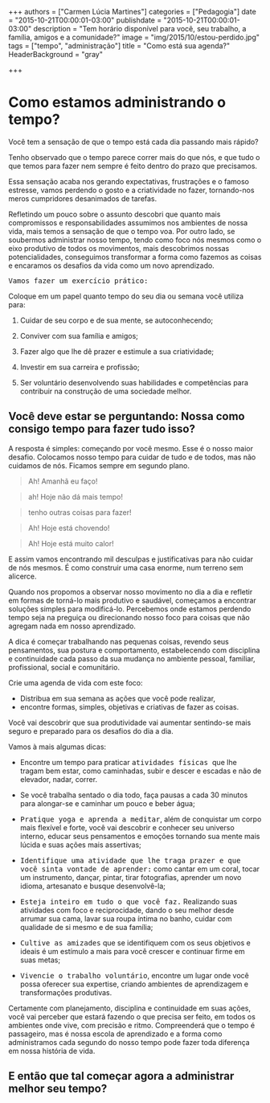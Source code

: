 +++
authors = ["Carmen Lúcia Martines"]
categories = ["Pedagogia"]
date = "2015-10-21T00:00:01-03:00"
publishdate = "2015-10-21T00:00:01-03:00"
description = "Tem horário disponível para você, seu trabalho, a família, amigos e a comunidade?"
image = "img/2015/10/estou-perdido.jpg"
tags = ["tempo", "administração"]
title = "Como está sua agenda?"
  HeaderBackground = "gray"


+++
# Como estamos administrando o tempo?

Você tem a sensação de que o tempo está cada dia passando mais rápido?

Tenho observado que o tempo parece correr mais do que nós, e que tudo o que temos para fazer nem sempre é feito dentro do prazo que precisamos.

Essa sensação acaba nos gerando expectativas, frustrações e o famoso estresse, vamos perdendo o gosto e a criatividade no fazer, tornando-nos meros cumpridores desanimados de tarefas.   

Refletindo um pouco sobre o assunto descobri que quanto mais compromissos e responsabilidades assumimos nos ambientes de nossa vida, mais temos a sensação de que o tempo voa. Por outro lado, se soubermos administrar nosso tempo, tendo como foco nós mesmos como o eixo produtivo de todos os movimentos, mais descobrimos nossas potencialidades, conseguimos transformar a forma como fazemos as coisas e encaramos os desafios da vida como um novo aprendizado.

<kbd>Vamos fazer um exercício prático:</kbd>

Coloque em um papel quanto tempo do seu dia ou semana você utiliza para:

1) Cuidar de seu corpo e de sua mente, se autoconhecendo;

2) Conviver com sua família e amigos;

3) Fazer algo que lhe dê prazer e estimule a sua criatividade;

4) Investir em sua carreira e profissão;

5) Ser voluntário desenvolvendo suas habilidades e competências para contribuir na construção de uma sociedade melhor.

## Você deve estar se perguntando: Nossa como consigo tempo para fazer tudo isso?

A resposta é simples: começando por você mesmo. Esse é o nosso maior desafio. Colocamos nosso tempo para cuidar de tudo e de todos, mas não cuidamos de nós. Ficamos sempre em segundo plano.

> Ah! Amanhã eu faço!

> ah! Hoje não dá mais tempo!

> tenho outras coisas para fazer!

> Ah! Hoje está chovendo!

> Ah! Hoje está muito calor!

E assim vamos encontrando mil desculpas e justificativas para não cuidar de nós mesmos. É como construir uma casa enorme, num terreno sem alicerce.

Quando nos propomos a observar nosso movimento no dia a dia e refletir em formas de torná-lo mais produtivo e saudável, começamos a encontrar soluções simples para modificá-lo. Percebemos onde estamos perdendo tempo seja na preguiça ou direcionando nosso foco para coisas que não agregam nada em nosso aprendizado.

A dica é começar trabalhando nas pequenas coisas, revendo seus pensamentos, sua postura e comportamento, estabelecendo com disciplina e continuidade cada passo da sua mudança no ambiente pessoal, familiar, profissional, social e comunitário.

Crie uma agenda de vida com este foco:
- Distribua em sua semana as ações que você pode realizar,
- encontre formas, simples, objetivas e criativas de fazer as coisas.

Você vai descobrir que sua produtividade vai aumentar sentindo-se mais seguro e preparado para os desafios do dia a dia.

Vamos à mais algumas dicas:

- Encontre um tempo para praticar <kbd>atividades físicas </kbd>que lhe tragam bem estar, como caminhadas, subir e descer e escadas e não de elevador, nadar, correr.
- Se você trabalha sentado o dia todo, faça pausas a cada 30 minutos para alongar-se e caminhar um pouco e beber água;

- <kbd>Pratique yoga e aprenda a meditar</kbd>, além de conquistar um corpo mais flexível e forte, você vai descobrir e conhecer seu universo interno, educar seus pensamentos e emoções tornando sua mente mais lúcida e suas ações mais assertivas;

- <kbd>Identifique uma atividade que lhe traga prazer e que você sinta vontade de aprender:</kbd> como cantar em um coral, tocar um instrumento, dançar, pintar, tirar fotografias, aprender um novo idioma, artesanato e busque desenvolvê-la;

- <kbd>Esteja inteiro em tudo o que você faz.</kbd> Realizando suas atividades com foco e reciprocidade, dando o seu melhor desde arrumar sua cama, lavar sua roupa íntima no banho, cuidar com qualidade de si mesmo e de sua família;

- <kbd>Cultive as amizades</kbd> que se identifiquem com os seus objetivos e ideais é um estímulo a mais para você crescer e continuar firme em suas metas;

- <kbd>Vivencie o trabalho voluntário</kbd>, encontre um lugar onde você possa oferecer sua expertise, criando ambientes de aprendizagem e transformações produtivas.


Certamente com planejamento, disciplina e continuidade em suas ações, você vai perceber que estará fazendo o que precisa ser feito, em todos os ambientes onde vive, com precisão e ritmo. Compreenderá que o tempo é passageiro, mas é nossa escola de aprendizado e a forma como administramos cada segundo do nosso tempo pode fazer toda diferença em nossa história de vida.  

## E então que tal começar agora a administrar melhor seu tempo?
